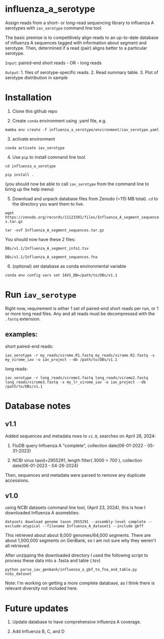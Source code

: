 # influenza_a_serotype
 Assign reads from a short- or long-read sequencing library to influenza A serotypes with `iav_serotype` command line tool.


 The basic premise is to competitively align reads to an up-to-date database of influenza A sequences tagged with information about segment and serotype. Then, determined if a read (pair) aligns better to a particular serotype.

`Input`: paired-end short reads - OR - long reads

`Output`: 1. files of serotype-specific reads. 2. Read summary table. 3. Plot of serotype distribution in sample
 

# Installation

1) Clone this github repo

2) Create `conda` environment using .yaml file, e.g.

`mamba env create -f influenza_a_serotype/environment/iav_serotype.yaml`

3) activate environment

`conda activate iav_serotype`

4) Use `pip` to install command line tool.

`cd influenza_a_serotype`

`pip install .`

(you should now be able to call `iav_serotype` from the command line to bring up the help menu)

5) Download and unpack database files from Zenodo (~115 MB total). `cd` to the directory you want them to live.

`wget https://zenodo.org/records/11123391/files/Influenza_A_segment_sequences.tar.gz`

`tar -xvf Influenza_A_segment_sequences.tar.gz`


You should now have these 2 files:

`DBs/v1.1/Influenza_A_segment_info1.tsv`

`DBs/v1.1/Influenza_A_segment_sequences.fna`

6) (optional) set database as conda environmental variable

`conda env config vars set IAVS_DB=/path/to/DBs/v1.1`

# Run `iav_serotype`

Right now, requirement is either 1 set of paired-end short reads per run, or 1 or more long read files. Any and all reads must be decompressed with the `.fastq` extension.

## examples:

short paired-end reads:

`iav_serotype -r my_reads/virome.R1.fastq my_reads/virome.R2.fastq -s my_virome_iav -o iav_project --db /path/to/DBs/v1.1`

long reads:

`iav_serotype -r long_reads/virome1.fastq long_reads/virome2.fastq long_reads/virome3.fastq -s my_lr_virome_iav -o iav_project --db /path/to/DBs/v1.1`

# Database notes

## v1.1

Added sequences and metadata rows to `v1.0`, searches on April 26, 2024:

1) FluDB query Influenza A "complete", collection date(06-01-2022 - 05-31-2023)

2) NCBI virus taxid=2955291, length filter( 3000 > 700 ), collection date(06-01-2023 - 04-26-2024)

Then, sequences and metadata were parsed to remove any duplicate accessions.

## v1.0
using NCBI datasets command line tool, (April 23, 2024), this is how I downloaded Influenza A assmeblies:

`datasets download genome taxon 2955291 --assembly-level complete --exclude-atypical --filename Influenza_A_dataset1 --include gbff`

This retrieved about about 8,000 genomes/64,000 segments. There are about 1,000,000 segments on GenBank, so I am not sure why they weren't all retrieved.

After unzipping the downloaded directory I used the following script to process these data into a .fasta and table (.tsv)

`python parse_iav_genbank/influenza_a_gbf_to_fna_and_table.py ncbi_dataset`

Note: I'm working on getting a more complete database, as I think there is relevant diversity not included here.


# Future updates

1) Update database to have comprehensive influenza A coverage.

2) Add Influenza B, C, and D
